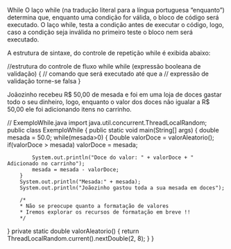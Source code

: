 While
O laço while (na tradução literal para a língua portuguesa “enquanto”) determina 
que, enquanto uma condição for válida, o bloco de código será executado. O laço 
while, testa a condição antes de executar o código, logo, caso a condição 
seja inválida no primeiro teste o bloco nem será executado.

A estrutura de sintaxe, do controle de repetição while é exibida abaixo:

//estrutura do controle de fluxo while
while (expressão booleana de validação)
{
     // comando que será executado até que a 
     // expressão de validação torne-se falsa 
}


Joãozinho recebeu R$ 50,00 de mesada e foi em uma loja de doces gastar todo 
o seu dinheiro, logo, enquanto o valor dos doces não igualar a R$ 50,00 ele 
foi adicionando itens no carrinho.

// ExemploWhile.java
import java.util.concurrent.ThreadLocalRandom;
public class ExemploWhile {
public static void main(String[] args) {
	double mesada = 50.0;
        while(mesada>0) {
            Double valorDoce = valorAleatorio();
            if(valorDoce > mesada)
                valorDoce = mesada;

            System.out.println("Doce do valor: " + valorDoce + " Adicionado no carrinho");
            mesada = mesada - valorDoce;
        }
        System.out.println("Mesada:" + mesada);
        System.out.println("Joãozinho gastou toda a sua mesada em doces");
        
        /*
        * Não se preocupe quanto a formatação de valores
        * Iremos explorar os recursos de formatação em breve !!
        */
   }
   private static double valorAleatorio() {
	return ThreadLocalRandom.current().nextDouble(2, 8);
   }
}

